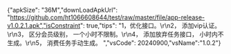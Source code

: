 {"apkSize": "36M","downLoadApkUrl": "https://github.com/ht1066608644/test/raw/master/file/app-release-v1.0.2.1.apk","isConstraint": true,"tips": "1，优化接口。\r\n2， 添加vip认证。\r\n3， 区分会员级别， 一个小时不限制。\r\n4， 添加放弃任务接口， 小时内不生成。\r\n5， 消费任务手动生成。 ","vsCode": 20240900,"vsName":"1.0.2"}
